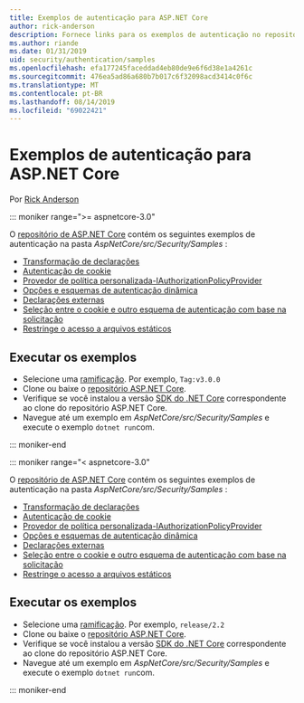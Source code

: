 ```yaml
---
title: Exemplos de autenticação para ASP.NET Core
author: rick-anderson
description: Fornece links para os exemplos de autenticação no repositório ASP.NET Core.
ms.author: riande
ms.date: 01/31/2019
uid: security/authentication/samples
ms.openlocfilehash: efa177245faceddad4eb80de9e6f6d38e1a4261c
ms.sourcegitcommit: 476ea5ad86a680b7b017c6f32098acd3414c0f6c
ms.translationtype: MT
ms.contentlocale: pt-BR
ms.lasthandoff: 08/14/2019
ms.locfileid: "69022421"
---
```

# <a name="authentication-samples-for-aspnet-core"></a>Exemplos de autenticação para ASP.NET Core

Por [Rick Anderson](https://twitter.com/RickAndMSFT)

::: moniker range=">= aspnetcore-3.0"

O [repositório de ASP.NET Core](https://github.com/aspnet/AspNetCore) contém os seguintes exemplos de autenticação na pasta *AspNetCore/src/Security/Samples* :

* [Transformação de declarações](https://github.com/aspnet/AspNetCore/tree/release/2.2/src/Security/samples/ClaimsTransformation)
* [Autenticação de cookie](https://github.com/aspnet/AspNetCore/tree/release/2.2/src/Security/samples/Cookies)
* [Provedor de política personalizada-IAuthorizationPolicyProvider](https://github.com/aspnet/AspNetCore/tree/release/2.2/src/Security/samples/CustomPolicyProvider)
* [Opções e esquemas de autenticação dinâmica](https://github.com/aspnet/AspNetCore/tree/release/2.2/src/Security/samples/DynamicSchemes)
* [Declarações externas](https://github.com/aspnet/AspNetCore/tree/release/2.2/src/Security/samples/Identity.ExternalClaims)
* [Seleção entre o cookie e outro esquema de autenticação com base na solicitação](https://github.com/aspnet/AspNetCore/tree/release/2.2/src/Security/samples/PathSchemeSelection)
* [Restringe o acesso a arquivos estáticos](https://github.com/aspnet/AspNetCore/tree/release/2.2/src/Security/samples/StaticFilesAuth)

## <a name="run-the-samples"></a>Executar os exemplos

* Selecione uma [ramificação](https://github.com/aspnet/AspNetCore). Por exemplo, `Tag:v3.0.0`
* Clone ou baixe o [repositório ASP.NET Core](https://github.com/aspnet/AspNetCore).
* Verifique se você instalou a versão [SDK do .NET Core](https://www.microsoft.com/net/download/all) correspondente ao clone do repositório ASP.NET Core.
* Navegue até um exemplo em *AspNetCore/src/Security/Samples* e execute o exemplo `dotnet run`com.

::: moniker-end

::: moniker range="< aspnetcore-3.0"

O [repositório de ASP.NET Core](https://github.com/aspnet/AspNetCore) contém os seguintes exemplos de autenticação na pasta *AspNetCore/src/Security/Samples* :

* [Transformação de declarações](https://github.com/aspnet/AspNetCore/tree/release/2.2/src/Security/samples/ClaimsTransformation)
* [Autenticação de cookie](https://github.com/aspnet/AspNetCore/tree/release/2.2/src/Security/samples/Cookies)
* [Provedor de política personalizada-IAuthorizationPolicyProvider](https://github.com/aspnet/AspNetCore/tree/release/2.2/src/Security/samples/CustomPolicyProvider)
* [Opções e esquemas de autenticação dinâmica](https://github.com/aspnet/AspNetCore/tree/release/2.2/src/Security/samples/DynamicSchemes)
* [Declarações externas](https://github.com/aspnet/AspNetCore/tree/release/2.2/src/Security/samples/Identity.ExternalClaims)
* [Seleção entre o cookie e outro esquema de autenticação com base na solicitação](https://github.com/aspnet/AspNetCore/tree/release/2.2/src/Security/samples/PathSchemeSelection)
* [Restringe o acesso a arquivos estáticos](https://github.com/aspnet/AspNetCore/tree/release/2.2/src/Security/samples/StaticFilesAuth)

## <a name="run-the-samples"></a>Executar os exemplos

* Selecione uma [ramificação](https://github.com/aspnet/AspNetCore). Por exemplo, `release/2.2`
* Clone ou baixe o [repositório ASP.NET Core](https://github.com/aspnet/AspNetCore).
* Verifique se você instalou a versão [SDK do .NET Core](https://www.microsoft.com/net/download/all) correspondente ao clone do repositório ASP.NET Core.
* Navegue até um exemplo em *AspNetCore/src/Security/Samples* e execute o exemplo `dotnet run`com.

::: moniker-end
